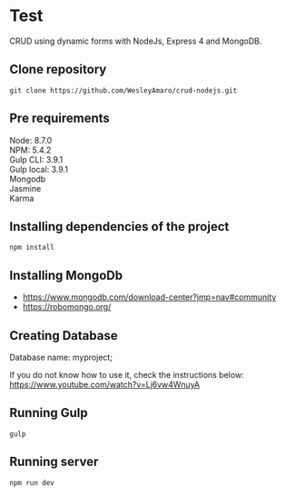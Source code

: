 # Test
CRUD using dynamic forms with NodeJs, Express 4 and MongoDB.

## Clone repository
```git clone https://github.com/WesleyAmaro/crud-nodejs.git```

## Pre requirements
Node: 8.7.0  
NPM: 5.4.2  
Gulp CLI: 3.9.1  
Gulp local: 3.9.1  
Mongodb  
Jasmine  
Karma

## Installing dependencies of the project
```npm install```

## Installing MongoDb
* https://www.mongodb.com/download-center?jmp=nav#community
* https://robomongo.org/

## Creating Database
Database name: myproject;

If you do not know how to use it, check the instructions below:  
https://www.youtube.com/watch?v=Lj6vw4WnuyA

## Running Gulp
```gulp```

## Running server
```npm run dev```
